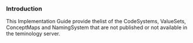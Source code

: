 ### Introduction

This Implementation Guide provide thelist of the CodeSystems, ValueSets, ConceptMaps and NamingSystem that are not published or not available in the teminology server.
